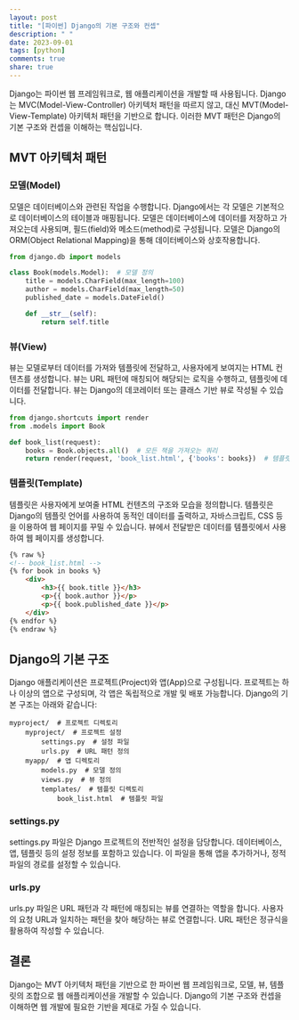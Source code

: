 ```yaml
---
layout: post
title: "[파이썬] Django의 기본 구조와 컨셉"
description: " "
date: 2023-09-01
tags: [python]
comments: true
share: true
---
```


Django는 파이썬 웹 프레임워크로, 웹 애플리케이션을 개발할 때 사용됩니다. Django는 MVC(Model-View-Controller) 아키텍처 패턴을 따르지 않고, 대신 MVT(Model-View-Template) 아키텍처 패턴을 기반으로 합니다. 이러한 MVT 패턴은 Django의 기본 구조와 컨셉을 이해하는 핵심입니다.

## MVT 아키텍처 패턴

### 모델(Model)
모델은 데이터베이스와 관련된 작업을 수행합니다. Django에서는 각 모델은 기본적으로 데이터베이스의 테이블과 매핑됩니다. 모델은 데이터베이스에 데이터를 저장하고 가져오는데 사용되며, 필드(field)와 메소드(method)로 구성됩니다. 모델은 Django의 ORM(Object Relational Mapping)을 통해 데이터베이스와 상호작용합니다.

```python
from django.db import models

class Book(models.Model):  # 모델 정의
    title = models.CharField(max_length=100)
    author = models.CharField(max_length=50)
    published_date = models.DateField()

    def __str__(self):
        return self.title
```

### 뷰(View)
뷰는 모델로부터 데이터를 가져와 템플릿에 전달하고, 사용자에게 보여지는 HTML 컨텐츠를 생성합니다. 뷰는 URL 패턴에 매칭되어 해당되는 로직을 수행하고, 템플릿에 데이터를 전달합니다. 뷰는 Django의 데코레이터 또는 클래스 기반 뷰로 작성될 수 있습니다.

```python
from django.shortcuts import render
from .models import Book

def book_list(request):
    books = Book.objects.all()  # 모든 책을 가져오는 쿼리
    return render(request, 'book_list.html', {'books': books})  # 템플릿에 책 목록 전달
```

### 템플릿(Template)
템플릿은 사용자에게 보여줄 HTML 컨텐츠의 구조와 모습을 정의합니다. 템플릿은 Django의 템플릿 언어를 사용하여 동적인 데이터를 출력하고, 자바스크립트, CSS 등을 이용하여 웹 페이지를 꾸밀 수 있습니다. 뷰에서 전달받은 데이터를 템플릿에서 사용하여 웹 페이지를 생성합니다.

```html
{% raw %}
<!-- book_list.html -->
{% for book in books %}
    <div>
        <h3>{{ book.title }}</h3>
        <p>{{ book.author }}</p>
        <p>{{ book.published_date }}</p>
    </div>
{% endfor %}
{% endraw %}
```

## Django의 기본 구조

Django 애플리케이션은 프로젝트(Project)와 앱(App)으로 구성됩니다. 프로젝트는 하나 이상의 앱으로 구성되며, 각 앱은 독립적으로 개발 및 배포 가능합니다. Django의 기본 구조는 아래와 같습니다:

```
myproject/  # 프로젝트 디렉토리
    myproject/  # 프로젝트 설정
        settings.py  # 설정 파일
        urls.py  # URL 패턴 정의
    myapp/  # 앱 디렉토리
        models.py  # 모델 정의
        views.py  # 뷰 정의
        templates/  # 템플릿 디렉토리
            book_list.html  # 템플릿 파일
```

### settings.py
settings.py 파일은 Django 프로젝트의 전반적인 설정을 담당합니다. 데이터베이스, 앱, 템플릿 등의 설정 정보를 포함하고 있습니다. 이 파일을 통해 앱을 추가하거나, 정적 파일의 경로를 설정할 수 있습니다.

### urls.py
urls.py 파일은 URL 패턴과 각 패턴에 매칭되는 뷰를 연결하는 역할을 합니다. 사용자의 요청 URL과 일치하는 패턴을 찾아 해당하는 뷰로 연결합니다. URL 패턴은 정규식을 활용하여 작성할 수 있습니다.

## 결론

Django는 MVT 아키텍처 패턴을 기반으로 한 파이썬 웹 프레임워크로, 모델, 뷰, 템플릿의 조합으로 웹 애플리케이션을 개발할 수 있습니다. Django의 기본 구조와 컨셉을 이해하면 웹 개발에 필요한 기반을 제대로 가질 수 있습니다.